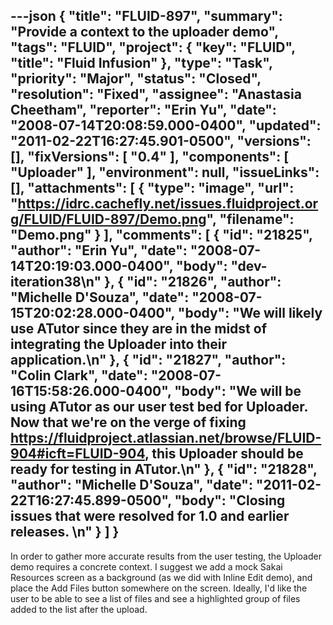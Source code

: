 ---json
{
  "title": "FLUID-897",
  "summary": "Provide a context to the uploader demo",
  "tags": "FLUID",
  "project": {
    "key": "FLUID",
    "title": "Fluid Infusion"
  },
  "type": "Task",
  "priority": "Major",
  "status": "Closed",
  "resolution": "Fixed",
  "assignee": "Anastasia Cheetham",
  "reporter": "Erin Yu",
  "date": "2008-07-14T20:08:59.000-0400",
  "updated": "2011-02-22T16:27:45.901-0500",
  "versions": [],
  "fixVersions": [
    "0.4"
  ],
  "components": [
    "Uploader"
  ],
  "environment": null,
  "issueLinks": [],
  "attachments": [
    {
      "type": "image",
      "url": "https://idrc.cachefly.net/issues.fluidproject.org/FLUID/FLUID-897/Demo.png",
      "filename": "Demo.png"
    }
  ],
  "comments": [
    {
      "id": "21825",
      "author": "Erin Yu",
      "date": "2008-07-14T20:19:03.000-0400",
      "body": "dev-iteration38\n"
    },
    {
      "id": "21826",
      "author": "Michelle D'Souza",
      "date": "2008-07-15T20:02:28.000-0400",
      "body": "We will likely use ATutor since they are in the midst of integrating the Uploader into their application.\n"
    },
    {
      "id": "21827",
      "author": "Colin Clark",
      "date": "2008-07-16T15:58:26.000-0400",
      "body": "We will be using ATutor as our user test bed for Uploader. Now that we're on the verge of fixing <https://fluidproject.atlassian.net/browse/FLUID-904#icft=FLUID-904>, this Uploader should be ready for testing in ATutor.\n"
    },
    {
      "id": "21828",
      "author": "Michelle D'Souza",
      "date": "2011-02-22T16:27:45.899-0500",
      "body": "Closing issues that were resolved for 1.0 and earlier releases.&#x20;\n"
    }
  ]
}
---
In order to gather more accurate results from the user testing, the Uploader demo requires a concrete context. I suggest we add a mock Sakai Resources screen as a background (as we did with Inline Edit demo), and place the Add Files button somewhere on the screen. Ideally, I'd like the user to be able to see a list of files and see a highlighted group of files added to the list after the upload.&#x20;

        
